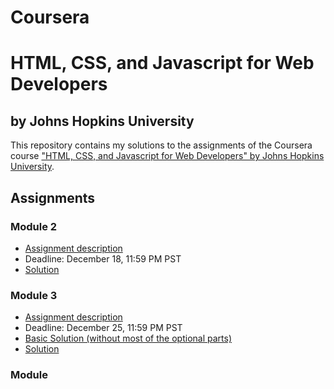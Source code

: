# Coursera
# HTML, CSS, and Javascript for Web Developers
## by Johns Hopkins University


This repository contains my solutions to the assignments of the Coursera course
["HTML, CSS, and Javascript for Web Developers" by Johns Hopkins University](https://www.coursera.org/learn/html-css-javascript-for-web-developers).

## Assignments

### Module 2
* [Assignment description](./descriptions/assignment2/Assignment-2.md)
* Deadline: December 18, 11:59 PM PST
* [Solution](https://fatimasr68.github.io/Coursera-Web-Course/module2-solution/)

### Module 3
* [Assignment description](./descriptions/assignment3/Assignment-3.md)
* Deadline: December 25, 11:59 PM PST
* [Basic Solution (without most of the optional parts)](https://goggle.github.io/Coursera_HTML-CSS-Javascript-for-Web-Developers/module3_solution/index_basic.html)
* [Solution](https://fatimasr68.github.io/Coursera-Web-Course/module3-solution/)

### Module 
